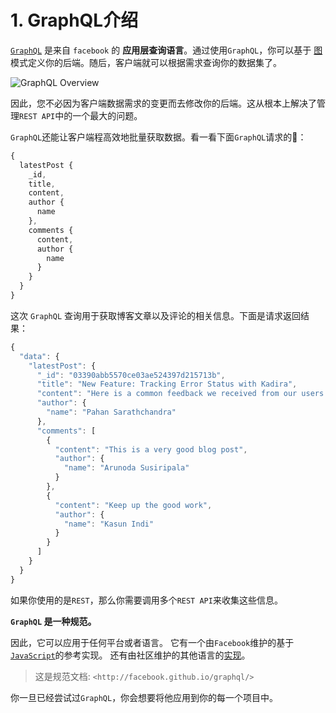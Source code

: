 # 1. GraphQL介绍
[`GraphQL`](http://graphql.org/) 是来自 `facebook` 的 **应用层查询语言**。通过使用`GraphQL`，你可以基于 [图](https://goo.gl/9JgOxd) 模式定义你的后端。随后，客户端就可以根据需求查询你的数据集了。

![GraphQL Overview](https://cldup.com/ysnmIMhqRU.png)

因此，您不必因为客户端数据需求的变更而去修改你的后端。这从根本上解决了管理`REST API`中的一个最大的问题。

`GraphQL`还能让客户端程高效地批量获取数据。看一看下面`GraphQL`请求的🌰：
```js
{
  latestPost {
    _id,
    title,
    content,
    author {
      name
    },
    comments {
      content,
      author {
        name
      }
    }
  }
}
```

这次 `GraphQL` 查询用于获取博客文章以及评论的相关信息。下面是请求返回结果：
```js
{
  "data": {
    "latestPost": {
      "_id": "03390abb5570ce03ae524397d215713b",
      "title": "New Feature: Tracking Error Status with Kadira",
      "content": "Here is a common feedback we received from our users ...",
      "author": {
        "name": "Pahan Sarathchandra"
      },
      "comments": [
        {
          "content": "This is a very good blog post",
          "author": {
            "name": "Arunoda Susiripala"
          }
        },
        {
          "content": "Keep up the good work",
          "author": {
            "name": "Kasun Indi"
          }
        }
      ]
    }
  }
}
```

如果你使用的是`REST`，那么你需要调用多个`REST API`来收集这些信息。

**`GraphQL` 是一种规范。**

因此，它可以应用于任何平台或者语言。 它有一个由`Facebook`维护的基于[`JavaScript`](https://github.com/graphql/graphql-js)的参考实现。 还有由社区维护的其他语言的[实现](https://github.com/chentsulin/awesome-graphql#table-of-contents)。

> 这是规范文档: `<http://facebook.github.io/graphql/>`

你一旦已经尝试过`GraphQL`，你会想要将他应用到你的每一个项目中。
